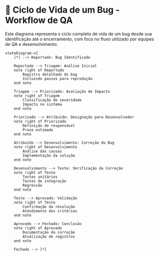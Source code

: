 # 🐞 Ciclo de Vida de um Bug - Workflow de QA

Este diagrama representa o ciclo completo de vida de um bug desde sua identificação até o encerramento, com foco no fluxo utilizado por equipes de QA e desenvolvimento.

```mermaid
stateDiagram-v2
    [*] --> Reportado: Bug Identificado
    
    Reportado --> Triagem: Análise Inicial
    note right of Reportado
        Registro detalhado do bug
        Incluindo passos para reprodução
    end note
    
    Triagem --> Priorizado: Avaliação de Impacto
    note right of Triagem
        Classificação de severidade
        Impacto no sistema
    end note
    
    Priorizado --> Atribuído: Designação para Desenvolvedor
    note right of Priorizado
        Definição de responsável
        Prazo estimado
    end note
    
    Atribuído --> Desenvolvimento: Correção do Bug
    note right of Desenvolvimento
        Análise das causas
        Implementação da solução
    end note
    
    Desenvolvimento --> Teste: Verificação da Correção
    note right of Teste
        Testes unitários
        Testes de integração
        Regressão
    end note
    
    Teste --> Aprovado: Validação
    note right of Teste
        Confirmação da resolução
        Atendimento dos critérios
    end note
    
    Aprovado --> Fechado: Conclusão
    note right of Aprovado
        Documentação da correção
        Atualização de registros
    end note
    
    Fechado --> [*]

